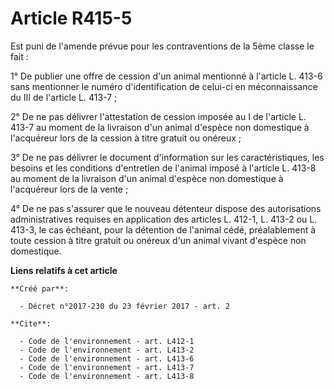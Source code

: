 # Article R415-5

Est puni de l'amende prévue pour les contraventions de la 5ème classe le fait : 

1° De publier une offre de cession d'un animal mentionné à l'article L. 413-6 sans mentionner le numéro d'identification de
celui-ci en méconnaissance du III de l'article L. 413-7 ; 

2° De ne pas délivrer l'attestation de cession imposée au I de l'article L. 413-7 au moment de la livraison d'un animal
d'espèce non domestique à l'acquéreur lors de la cession à titre gratuit ou onéreux ; 

3° De ne pas délivrer le document d'information sur les caractéristiques, les besoins et les conditions d'entretien de
l'animal imposé à l'article L. 413-8 au moment de la livraison d'un animal d'espèce non domestique à l'acquéreur lors de la
vente ; 

4° De ne pas s'assurer que le nouveau détenteur dispose des autorisations administratives requises en application des
articles L. 412-1, L. 413-2 ou L. 413-3, le cas échéant, pour la détention de l'animal cédé, préalablement à toute cession à
titre gratuit ou onéreux d'un animal vivant d'espèce non domestique.

**Liens relatifs à cet article**

	**Créé par**:

	  - Décret n°2017-230 du 23 février 2017 - art. 2

	**Cite**:

	  - Code de l'environnement - art. L412-1
	  - Code de l'environnement - art. L413-2
	  - Code de l'environnement - art. L413-6
	  - Code de l'environnement - art. L413-7
	  - Code de l'environnement - art. L413-8
